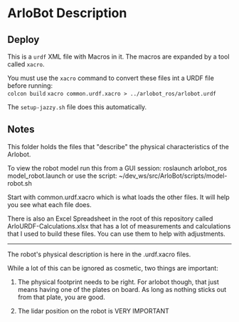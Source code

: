 # ArloBot Description

## Deploy

This is a `urdf` XML file with Macros in it. The macros are expanded by a tool called `xacro`.

You must use the `xacro` command to convert these files int a URDF file before running:  
`colcon build`
`xacro common.urdf.xacro > ../arlobot_ros/arlobot.urdf`

The `setup-jazzy.sh` file does this automatically.

## Notes

This folder holds the files that "describe" the physical
characteristics of the Arlobot.

To view the robot model run this from a GUI session:
roslaunch arlobot_ros model_robot.launch
or use the script:
~/dev_ws/src/ArloBot/scripts/model-robot.sh

Start with common.urdf.xacro which is what loads
the other files. It will help you see what each
file does.

There is also an Excel Spreadsheet in the root of this
repository called ArloURDF-Calculations.xlsx that has a lot of
measurements and calculations that I used to build
these files. You can use them to help with adjustments.

---

The robot's physical description is here in the .urdf.xacro files.

While a lot of this can be ignored as cosmetic, two things are important:

1. The physical footprint needs to be right. For arlobot though, that just means having one of the plates on board. As long as nothing sticks out from that plate, you are good.

2. The lidar position on the robot is VERY IMPORTANT
